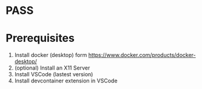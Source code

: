 # PASS

# Prerequisites
1. Install docker (desktop) form https://www.docker.com/products/docker-desktop/
2. (optional) Install an X11 Server
3. Install VSCode (lastest version)
4. Install devcontainer extension in VSCode

